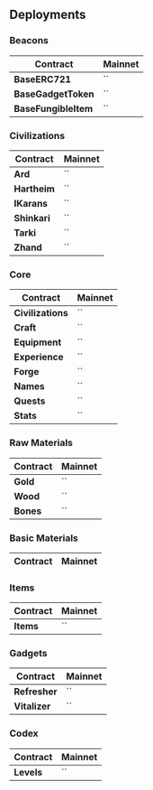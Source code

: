 ## Deployments

### Beacons

| Contract             | Mainnet                                      |
| -------------------- | -------------------------------------------- |
| **BaseERC721**       | `` |
| **BaseGadgetToken**  | `` |
| **BaseFungibleItem** | `` |

### Civilizations

| Contract     | Mainnet                                      |
| ------------ | -------------------------------------------- |
| **Ard**      | `` |
| **Hartheim** | `` |
| **IKarans**  | `` |
| **Shinkari** | `` |
| **Tarki**    | `` |
| **Zhand**    | `` |

### Core

| Contract          | Mainnet                                      |
| ----------------- | -------------------------------------------- |
| **Civilizations** | `` |
| **Craft**         | `` |
| **Equipment**     | `` |
| **Experience**    | `` |
| **Forge**         | `` |
| **Names**         | `` |
| **Quests**        | `` |
| **Stats**         | `` |

### Raw Materials

| Contract       | Mainnet                                      |
| -------------- | -------------------------------------------- |
| **Gold**       | `` |
| **Wood**       | `` |
| **Bones**      | `` |

### Basic Materials

| Contract | Mainnet |
| -------- | ------- |

### Items

| Contract  | Mainnet                                      |
| --------- | -------------------------------------------- |
| **Items** | `` |

### Gadgets

| Contract      | Mainnet                                      |
| ------------- | -------------------------------------------- |
| **Refresher** | `` |
| **Vitalizer** | `` |

### Codex

| Contract   | Mainnet                                      |
| ---------- | -------------------------------------------- |
| **Levels** | `` |
